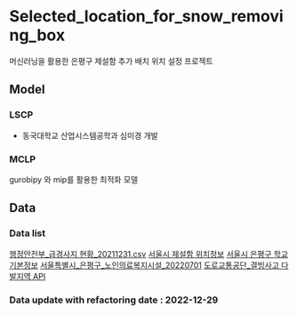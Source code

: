 # Selected_location_for_snow_removing_box
머신러닝을 활용한 은평구 제설함 추가 배치 위치 설정 프로젝트


## Model

### LSCP
- 동국대학교 산업시스템공학과 심미경 개발

### MCLP
gurobipy 와 mip를 활용한 최적화 모델

## Data

### Data list
[행정안전부_급경사지 현황_20211231.csv](https://www.data.go.kr/data/15083292/fileData.do)
[서울시 제설함 위치정보](https://data.seoul.go.kr/dataList/OA-1253/S/1/datasetView.do)
[서울시 은평구 학교 기본정보](http://data.seoul.go.kr/dataList/OA-20514/S/1/datasetView.do)
[서울특별시_은평구_노인의료복지시설_20220701](http://stat.ep.go.kr/wt/wt50/wt501020.do?data_meta_id=240#contentSheet)
[도로교통공단_결빙사고 다발지역 API](https://www.data.go.kr/data/15058135/openapi.do)

### Data update with refactoring date : 2022-12-29
